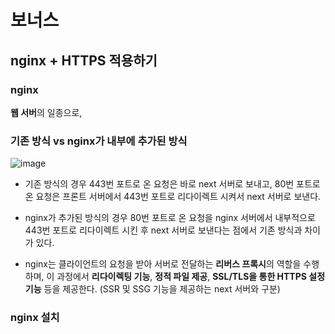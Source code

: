 # 보너스

## nginx + HTTPS 적용하기

### nginx

**웹 서버**의 일종으로,

### 기존 방식 vs nginx가 내부에 추가된 방식

![image](https://github.com/rhfo0509/react-nodebird/assets/85874042/44513cb1-f4af-412d-b9e3-833b3833e347)

* 기존 방식의 경우 443번 포트로 온 요청은 바로 next 서버로 보내고, 80번 포트로 온 요청은 프론트 서버에서 443번 포트로 리다이렉트 시켜서 next 서버로 보낸다.

* nginx가 추가된 방식의 경우 80번 포트로 온 요청을 nginx 서버에서 내부적으로 443번 포트로 리다이렉트 시킨 후 next 서버로 보낸다는 점에서 기존 방식과 차이가 있다.

* nginx는 클라이언트의 요청을 받아 서버로 전달하는 **리버스 프록시**의 역할을 수행하며, 이 과정에서 **리다이렉팅 기능**, **정적 파일 제공**, **SSL/TLS을 통한 HTTPS 설정 기능** 등을 제공한다. (SSR 및 SSG 기능을 제공하는 next 서버와 구분)

### nginx 설치


